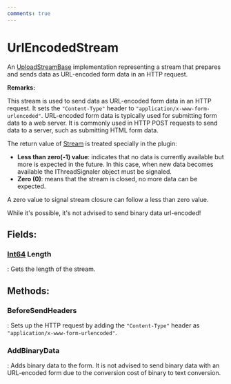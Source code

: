 ```yaml
---
comments: true
---
```

# UrlEncodedStream

An [UploadStreamBase](../Upload/UploadStreamBase.md) implementation representing a stream that prepares and sends data as URL-encoded form data in an HTTP request. 

**Remarks:**

This stream is used to send data as URL-encoded form data in an HTTP request. It sets the `"Content-Type"` header to `"application/x-www-form-urlencoded"`. URL-encoded form data is typically used for submitting form data to a web server. It is commonly used in HTTP POST requests to send data to a server, such as submitting HTML form data.

The return value of [Stream](https://learn.microsoft.com/en-us/dotnet/api/System.IO.Stream) is treated specially in the plugin: 

- **Less than zero(-1) value**:  indicates that no data is currently available but more is expected in the future. In this case, when new data becomes available the IThreadSignaler object must be signaled.
- **Zero (0)**:  means that the stream is closed, no more data can be expected.

 A zero value to signal stream closure can follow a less than zero value.

While it's possible, it's not advised to send binary data url-encoded!

## **Fields**:
### **[Int64](https://learn.microsoft.com/en-us/dotnet/api/System.Int64) Length**
: Gets the length of the stream. 
## **Methods**:

### **BeforeSendHeaders**
: Sets up the HTTP request by adding the `"Content-Type"` header as `"application/x-www-form-urlencoded"`. 

### **AddBinaryData**
: Adds binary data to the form. It is not advised to send binary data with an URL-encoded form due to the conversion cost of binary to text conversion. 